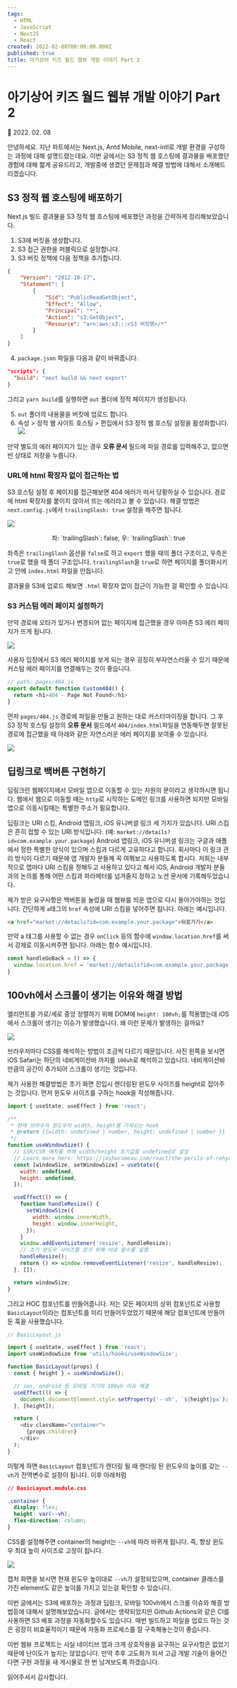 ```yaml
---
tags:
  - HTML
  - JavaScript
  - NextJS
  - React
created: 2022-02-08T00:00:00.000Z
published: true
title: 아기상어 키즈 월드 웹뷰 개발 이야기 Part 2
---
```


# 아기상어 키즈 월드 웹뷰 개발 이야기 Part 2

📅 2022. 02. 08

안녕하세요. 지난 파트에서는 Next.js, Antd Mobile, next-intl로 개발 환경을 구성하는 과정에 대해 설명드렸는데요. 이번 글에서는 S3 정적 웹 호스팅에 결과물을 배포했던 경험에 대해 짧게 공유드리고, 개발중에 생겼던 문제점과 해결 방법에 대해서 소개해드리겠습니다.
## S3 정적 웹 호스팅에 배포하기
Next.js 빌드 결과물을 S3 정적 웹 호스팅에 배포했던 과정을 간략하게 정리해보았습니다.

1. S3에 버킷을 생성합니다.
2. S3 접근 권한을 퍼블릭으로 설정합니다.
3. S3 버킷 정책에 다음 정책을 추가합니다.

```json
{
    "Version": "2012-10-17",
    "Statement": [
        {
            "Sid": "PublicReadGetObject",
            "Effect": "Allow",
            "Principal": "*",
            "Action": "s3:GetObject",
            "Resource": "arn:aws:s3:::<S3 버킷명>/*"
        }
    ]
}
```

4. `package.json` 파일을 다음과 같이 바꿔줍니다.

```json
"scripts": {
  "build": "next build && next export"
}
```

그리고 `yarn build`를 실행하면 `out` 폴더에 정적 페이지가 생성됩니다.

5. `out` 폴더의 내용물을 버킷에 업로드 합니다.
6. 속성 > 정적 웹 사이트 호스팅 > 편집에서 S3 정적 웹 호스팅 설정을 활성화합니다.
![](https://i.imgur.com/ySYPfRl.png)

만약 별도의 에러 페이지가 있는 경우 **오류 문서** 필드에 파일 경로를 입력해주고, 없으면 빈 상태로 저장을 누릅니다.

### URL에 html 확장자 없이 접근하는 법
S3 호스팅 설정 후 페이지를 접근해보면 404 에러가 떠서 당황하실 수 있습니다. 경로에 html 확장자를 붙이지 않아서 뜨는 에러라고 볼 수 있습니다. 해결 방법은 `next.config.js`에서 `trailingSlash: true` 설정을 해주면 됩니다.

![](https://i.imgur.com/EqFQOGr.png)
<p style="text-align:center">좌: `trailingSlash`: false, 우: `trailingSlash`: true</p>

좌측은 `trailingSlash` 옵션을 `false`로 하고 `export` 했을 때의 폴더 구조이고, 우측은 `true`로 했을 때 폴더 구조입니다. `trailingSlash`을 `true`로 하면 페이지를 폴더화시키고 안에 `index.html` 파일을 만듭니다.

결과물을 S3에 업로드 해보면 `.html` 확장자 없이 접근이 가능한 걸 확인할 수 있습니다.

### S3 커스텀 에러 페이지 설정하기
만약 경로에 오타가 있거나 변경되어 없는 페이지에 접근했을 경우 아마존 S3 에러 페이지가 뜨게 됩니다. 

![](https://i.imgur.com/zV1zbTw.png)


사용자 입장에서 S3 에러 페이지를 보게 되는 경우 굉장히 부자연스러울 수 있기 때문에 커스텀 에러 페이지를 연결해두는 것이 좋습니다.

```js
// path: pages/404.js
export default function Custom404() {
  return <h1>404 - Page Not Found</h1>
}
```

먼저 `pages/404.js` 경로에 파일을 만들고 원하는 대로 커스터마이징을 합니다. 그 후 S3 정적 호스팅 설정의 **오류 문서** 필드에서 `404/index.html`파일을 연동해두면 잘못된 경로에 접근했을 때 아래와 같은 자연스러운 에러 페이지를 보여줄 수 있습니다.

![](https://i.imgur.com/8ziZ5CA.png)


## 딥링크로 백버튼 구현하기
딥링크란 웹페이지에서 모바일 앱으로 이동할 수 있는 차원의 문이라고 생각하시면 됩니다. 웹에서 웹으로 이동할 때는 `http`로 시작하는 도메인 링크를 사용하면 되지만 모바일 앱으로 이동시킬때는 특별한 주소가 필요합니다.

딥링크는 URI 스킴, Android 앱링크, iOS 유니버셜 링크 세 가지가 있습니다. URI 스킴은 흔히 접할 수 있는 URI 방식입니다. (예: `market://details?id=com.example.your.package`) Android 앱링크, iOS 유니버셜 링크는 구글과 애플에서 정한 특별한 양식이 있으며 스킴과 다르게 고유하다고 합니다. 회사마다 이 링크 관리 방식이 다르기 때문에 앱 개발자 분들께 꼭 여쭤보고 사용하도록 합시다. 저희는 내부적으로 앱마다 URI 스킴을 정해두고 사용하고 있다고 해서 iOS, Android 개발자 분들과의 논의를 통해 어떤 스킴과 파라메터를 넘겨줄지 정하고 노션 문서에 기록해두었습니다.

제가 받은 요구사항은 백버튼을 눌렀을 때 웹뷰를 띄운 앱으로 다시 돌아가야하는 것입니다. 간단하게 `a`태그의 `href` 속성에 URI 스킴을 넣어주면 됩니다. 아래는 예시입니다.

```html
<a href="market://details?id=com.example.your.package">뒤로가기</a>
```

만약 a 태그를 사용할 수 없는 경우 `onClick` 등의 함수에 `window.location.href`를 써서 강제로 이동시켜주면 됩니다. 아래는 함수 예시입니다.

```js
const handleGoBack = () => {
  window.location.href = 'market://details?id=com.example.your.package';
}
```

## 100vh에서 스크롤이 생기는 이유와 해결 방법
엘리먼트를 가로/세로 중앙 정렬하기 위해 DOM에 `height: 100vh;`를 적용했는데 iOS에서 스크롤이 생기는 이슈가 발생했습니다. 왜 이런 문제가 발생하는 걸까요?

![](https://i.imgur.com/zYW3TN4.png)


브라우저마다 CSS를 해석하는 방법이 조금씩 다르기 때문입니다. 사진 왼쪽을 보시면 iOS Safari는 하단의 네비게이션바 까지를 `100vh`로 해석하고 있습니다. 네비게이션바 만큼의 공간이 추가되어 스크롤이 생기는 것입니다.

제가 사용한 해결방법은 초기 화면 진입시 렌더링된 윈도우 사이즈를 height로 잡아주는 것입니다. 먼저 윈도우 사이즈를 구하는 hook을 작성해줍니다.

```js
import { useState, useEffect } from 'react';

/**
 * 현재 브라우저 윈도우의 width, height를 가져오는 hook
 * @return {{width: undefined | number, height: undefined | number }}
 */
function useWindowSize() {
  // SSR/CSR 매치를 위해 width/height 초기값을 undefined로 설정
  // Learn more here: https://joshwcomeau.com/react/the-perils-of-rehydration/
  const [windowSize, setWindowSize] = useState({
    width: undefined,
    height: undefined,
  });

  useEffect(() => {
    function handleResize() {
      setWindowSize({
        width: window.innerWidth,
        height: window.innerHeight,
      });
    }
    window.addEventListener('resize', handleResize);
    // 초기 윈도우 사이즈를 얻기 위해 바로 함수를 실행
    handleResize();
    return () => window.removeEventListener('resize', handleResize);
  }, []);

  return windowSize;
}
``` 

그리고 HOC 컴포넌트를 만들어줍니다. 저는 모든 페이지의 상위 컴포넌트로 사용할 `BasicLayout`이라는 컴포넌트를 미리 만들어두었었기 때문에 해당 컴포넌트에 만들어둔 훅을 사용했습니다.
```js
// BasicLayout.js

import { useState, useEffect } from 'react';
import useWindowSize from 'utils/hooks/useWindowSize';

function BasicLayout(props) {
  const { height } = useWindowSize();

  // ios, android 등 모바일 기기의 100vh 이슈 해결
  useEffect(() => {
    document.documentElement.style.setProperty('--vh', `${height}px`);
  }, [height]);

  return (
    <div className="container">
      {props.children}
    </div>
  );
}
```

이렇게 하면 `BasicLayout` 컴포넌트가 렌더링 될 때 렌더링 된 윈도우의 높이를 갖는 `--vh`가 전역변수로 설정이 됩니다. 이후 아래처럼 

```css
// BasicLayout.module.css

.container {
  display: flex;
  height: var(--vh);
  flex-direction: column;
}
```

CSS를 설정해주면 container의 height는 `--vh`에 따라 바뀌게 됩니다. 즉, 항상 윈도우 최대 높이 사이즈로 고정이 됩니다.

![](https://i.imgur.com/Kpa2qFU.png)

캡처 화면을 보시면 현재 윈도우 높이대로 `--vh`가 설정되있으며, container 클래스를 가진 element도 같은 높이를 가지고 있는걸 확인할 수 있습니다. 

이번 글에서는 S3에 배포하는 과정과 딥링크, 모바일 100vh에서 스크롤 이슈와 해결 방법등에 대해서 설명해보았습니다. 글에서는 생략되었지만 Github Actions와 같은 CI를 사용하면 S3 배포 과정을 자동화할수도 있습니다. 매번 빌드하고 파일을 업로드 하는 것은 굉장히 비효율적이기 때문에 자동화 프로세스를 잘 구축해놓는것이 좋습니다.

이번 웹뷰 프로젝트는 사실 네이티브 앱과 크게 상호작용을 요구하는 요구사항은 없었기 때문에 난이도가 높지는 않았습니다. 만약 추후 고도화가 되서 고급 개발 기술이 들어간다면 구현 과정을 새 게시물로 한 번 남겨보도록 하겠습니다.

읽어주셔서 감사합니다.